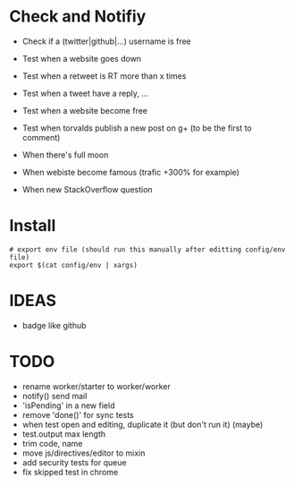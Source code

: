 # Check and Notifiy

- Check if a (twitter|github|...) username is free
- Test when a website goes down

- Test when a retweet is RT more than x times
- Test when a tweet have a reply, ...

- Test when a website become free
- Test when torvalds publish a new post on g+ (to be the first to comment)

- When there's full moon
- When webiste become famous (trafic +300% for example)

- When new StackOverflow question

# Install

```
# export env file (should run this manually after editting config/env file)
export $(cat config/env | xargs)
```

# IDEAS

- badge like github

# TODO

- rename worker/starter to worker/worker
- notify() send mail
- 'isPending' in a new field
- remove 'done()' for sync tests
- when test open and editing, duplicate it (but don't run it) (maybe)
- test.output max length
- trim code, name
- move js/directives/editor to mixin
- add security tests for queue
- fix skipped test in chrome
